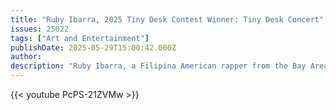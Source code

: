 ```yaml
---
title: "Ruby Ibarra, 2025 Tiny Desk Contest Winner: Tiny Desk Concert"
issues: 25022
tags: ["Art and Entertainment"]
publishDate: 2025-05-29T15:00:42.000Z
author: 
description: "Ruby Ibarra, a Filipina American rapper from the Bay Area. Ibarra’s Contest entry, “Bakunawa,” stunned this year’s panel of judges with its multilingual, intergenerational band and passionate emcee."
---
```


{{< youtube PcPS-21ZVMw >}}